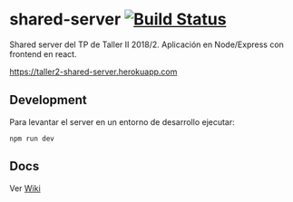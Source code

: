 # shared-server [![Build Status](https://travis-ci.org/Taller-2/shared-server.svg?branch=master)](https://travis-ci.org/Taller-2/shared-server)
Shared server del TP de Taller II 2018/2. Aplicación en Node/Express con frontend en react.

https://taller2-shared-server.herokuapp.com

## Development

Para levantar el server en un entorno de desarrollo ejecutar:
```
npm run dev
```


## Docs

Ver [Wiki](https://github.com/Taller-2/shared-server/wiki)
